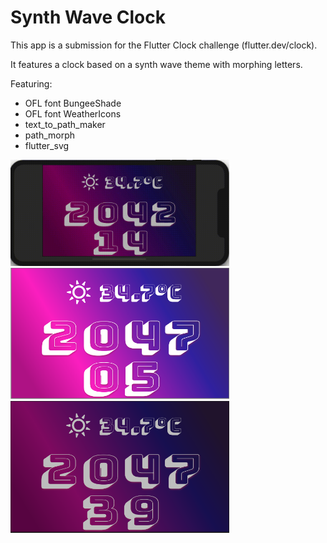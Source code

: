 # Synth Wave Clock

This app is a submission for the Flutter Clock challenge (flutter.dev/clock).

It features a clock based on a synth wave theme with morphing letters.

Featuring:
 * OFL font BungeeShade
 * OFL font WeatherIcons
 * text_to_path_maker
 * path_morph
 * flutter_svg

<img src='synth_wave.gif' width='350'>

<img src='synth_wave_light.png' width='350'>

<img src='synth_wave_dark.png' width='350'>
